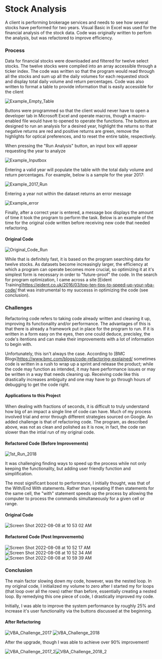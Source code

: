 # Stock Analysis
A client is performing brokerage services and needs to see how several stocks have performed for two years. Visual Basic in Excel was used for the financial analysis of the stock data.  Code was originally written to perfom the analysis, but was refactored to improve efficiency.
### Process

Data for financial stocks were downloaded and filtered for twelve select stocks.  The twelve stocks were compiled into an array accessible through a ticker index.  The code was written so that the program would read through all the stocks and sum up all the daily volumes for each requested stock and display total daily volume and return percentages.  Code was also written to format a table to provide information that is easily accessible for the client

![Example_Empty_Table](https://user-images.githubusercontent.com/108758105/183268838-0af21f2e-4684-4eb3-8e2e-c42ef62bdc28.png)

Buttons were programmed so that the client would never have to open a developer tab in Microsoft Excel and operate macros, though a macro-enabled file would have to opened to operate the functions.  The buttons are designed to run an analysis for a desired year, highlight the returns so that negative returns are red and positive returns are green, remove the highlights for optical preferences, and to reset the entire table, respectively.

When pressing the "Run Analysis" button, an input box will appear requesting the year to analyze

![Example_Inputbox](https://user-images.githubusercontent.com/108758105/183269386-50d18bc6-de5a-4e6f-9552-9cbfac1a83b0.png)

Entering a valid year will populate the table with the total daily volume and return percentages. For example, below is a sample for the year 2017:

![Example_2017_Run](https://user-images.githubusercontent.com/108758105/183269458-b1996f56-51e1-4644-88b8-ea8aa928e914.png)

Entering a year not within the dataset returns an error message

![Example_error](https://user-images.githubusercontent.com/108758105/183269430-734e04a1-daa2-4444-afb9-e1f30e04ef89.png)

Finally, after a correct year is entered, a message box displays the amount of time it took the program to perform the task.  Below is an example of the time for the original code written before receiving new code that needed refactoring.


#### Original Code
![Original_Code_Run](https://user-images.githubusercontent.com/108758105/183269664-dd166459-f3da-455b-8cb8-f94b05142139.png)

While that is definitely fast, it is based on the program searching data for twelve stocks.  As datasets become increasingly larger, the efficiency at which a program can operate becomes more crucial, so optimizing it at it's simplest form is necessary in order to "future-proof" the code. In the search for program optimization, I came across a site [Eident Training]https://eident.co.uk/2016/03/top-ten-tips-to-speed-up-your-vba-code/ that was instrumental to my successs in optimizing the code (see conclusion).



### Challenges

Refactoring code refers to taking code already written and cleaning it up, improving its functionality and/or performance.  The advantages of this is that there is already a framework put in place for the program to run.  If it is written in a form easy on the eyes, then one could deduce, precisley, the code's itentions and can make their improvements with a lot of information to begin with.  

Unfortunately, this isn't always the case.  According to [BMC Blogs]https://www.bmc.com/blogs/code-refactoring-explained/ sometimes code is written in a rush to wrap up a sprint and release the product; while the code may function as intended, it may have performance issues or may be written in a way that needs cleaning up.  Receiving code like this drastically increases ambiguity and one may have to go through hours of debugging to get the code right.
  
#### Applications to this Project

When dealing with fractions of seconds, it is difficult to truly understand how big of an impact a single line of code can have.  Much of my process involved trial and error through different strategies sourced on Google.  An added challenge is that of refactoring code.  The program, as described above, was not as clean and polished as it is now, in fact, the code ran slower than the intial run of my original code.

#### Refactored Code (Before Improvements)

![1st_Run_2018](https://user-images.githubusercontent.com/108758105/183270054-95bccb7b-f4d8-4045-ae0f-d44ffbe01279.png)

It was challenging finding ways to speed up the process while not only keeping the functionality, but adding user friendly function and simplification.

The most significant boost to performance, I initially thought, was that of the With/End With statements.  Rather than repeating If then statements for the same cell, the "with" statement speeds up the process by allowing the computer to process the commands simultaneously for a given cell or range.


#### Original Code
![Screen Shot 2022-08-08 at 10 53 02 AM](https://user-images.githubusercontent.com/108758105/183447990-bba831c9-8c97-49a6-a53a-462e5fb279ee.png) 


#### Refactored Code (Post Improvements)
![Screen Shot 2022-08-08 at 10 52 17 AM](https://user-images.githubusercontent.com/108758105/183447997-151ca383-f203-42e1-96eb-d2e5135d4bfb.png)
![Screen Shot 2022-08-08 at 10 52 34 AM](https://user-images.githubusercontent.com/108758105/183447993-f7a5a978-edf0-472b-b1bb-30c7ec4ae1e2.png)
![Screen Shot 2022-08-08 at 10 59 39 AM](https://user-images.githubusercontent.com/108758105/183448744-90303c19-676a-45a8-8ba6-e596ecb4b892.png)


### Conclusion

The main factor slowing down my code, however, was the nested loop.  In my original code, I initialized my volume to zero after I started my for loops  (that loop over all the rows) rather than before, essentially creating a nested loop.  By remedying this one piece of code, I drastically improved my code.


Initially, I was able to improve the system performance by roughly 25% and increase it's user functionality via the buttons discussed at the beginning.

#### After Refactoring
![VBA_Challenge_2017](https://user-images.githubusercontent.com/108758105/183270004-4995e92e-adab-4642-b181-13bc5a495b10.png) ![VBA_Challenge_2018](https://user-images.githubusercontent.com/108758105/183270009-6ee2a035-d7a3-4078-9d02-29c5e1d47bfa.png)

After the upgrade, though I was able to achieve over 90% improvement!

![VBA_Challenge_2017_2](https://user-images.githubusercontent.com/108758105/183800281-bea5a0fb-9f40-4328-9a87-15b0c4ca7703.png)![VBA_Challenge_2018_2](https://user-images.githubusercontent.com/108758105/183800299-a7497720-d0ed-4d1b-8f98-aabed92e2809.png)


